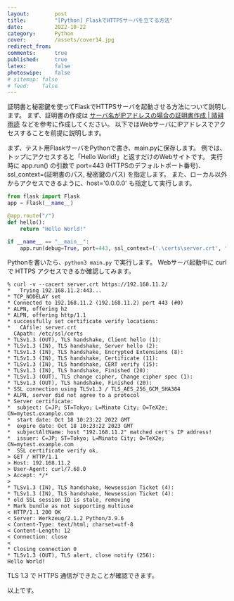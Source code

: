 ```yaml
---
layout:        post
title:         "[Python] FlaskでHTTPSサーバを立てる方法"
date:          2022-10-22
category:      Python
cover:         /assets/cover14.jpg
redirect_from:
comments:      true
published:     true
latex:         false
photoswipe:    false
# sitemap: false
# feed:    false
---
```


証明書と秘密鍵を使ってFlaskでHTTPSサーバを起動させる方法について説明します。
まず、証明書の作成は [サーバ名がIPアドレスの場合の証明書作成 \| 晴耕雨読](http://localhost:4000/blog/protocol/certificate-with-ip-addr) などを参考に作成してください。
以下ではWebサーバにIPアドレスでアクセスすることを前提に説明します。

まず、テスト用FlaskサーバをPythonで書き、main.pyに保存します。
例では、トップにアクセスすると「Hello World!」と返すだけのWebサイトです。
実行時に app.run() の引数で port=443 (HTTPSのデフォルトポート番号)、ssl_context=(証明書のパス, 秘密鍵のパス) を指定します。
また、ローカル以外からアクセスできるように、host='0.0.0.0' も指定して実行します。

```python
from flask import Flask
app = Flask(__name__)

@app.route("/")
def hello():
    return "Hello World!"

if __name__ == "__main__":
    app.run(debug=True, port=443, ssl_context=('.\certs\server.crt', '.\certs\server.key'), host='0.0.0.0')
```

Pythonを書いたら、`python3 main.py` で実行します。
Webサーバ起動中に curl で HTTPS アクセスできるか確認してみます。

```console
% curl -v --cacert server.crt https://192.168.11.2/
*   Trying 192.168.11.2:443...
* TCP_NODELAY set
* Connected to 192.168.11.2 (192.168.11.2) port 443 (#0)
* ALPN, offering h2
* ALPN, offering http/1.1
* successfully set certificate verify locations:
*   CAfile: server.crt
  CApath: /etc/ssl/certs
* TLSv1.3 (OUT), TLS handshake, Client hello (1):
* TLSv1.3 (IN), TLS handshake, Server hello (2):
* TLSv1.3 (IN), TLS handshake, Encrypted Extensions (8):
* TLSv1.3 (IN), TLS handshake, Certificate (11):
* TLSv1.3 (IN), TLS handshake, CERT verify (15):
* TLSv1.3 (IN), TLS handshake, Finished (20):
* TLSv1.3 (OUT), TLS change cipher, Change cipher spec (1):
* TLSv1.3 (OUT), TLS handshake, Finished (20):
* SSL connection using TLSv1.3 / TLS_AES_256_GCM_SHA384
* ALPN, server did not agree to a protocol
* Server certificate:
*  subject: C=JP; ST=Tokyo; L=Minato City; O=TeX2e; CN=mytest.example.com
*  start date: Oct 18 10:23:22 2022 GMT
*  expire date: Oct 18 10:23:22 2023 GMT
*  subjectAltName: host "192.168.11.2" matched cert's IP address!
*  issuer: C=JP; ST=Tokyo; L=Minato City; O=TeX2e; CN=mytest.example.com
*  SSL certificate verify ok.
> GET / HTTP/1.1
> Host: 192.168.11.2
> User-Agent: curl/7.68.0
> Accept: */*
>
* TLSv1.3 (IN), TLS handshake, Newsession Ticket (4):
* TLSv1.3 (IN), TLS handshake, Newsession Ticket (4):
* old SSL session ID is stale, removing
* Mark bundle as not supporting multiuse
< HTTP/1.1 200 OK
< Server: Werkzeug/2.1.2 Python/3.9.6
< Content-Type: text/html; charset=utf-8
< Content-Length: 12
< Connection: close
<
* Closing connection 0
* TLSv1.3 (OUT), TLS alert, close notify (256):
Hello World!

```

TLS 1.3 で HTTPS 通信ができたことが確認できます。

以上です。
